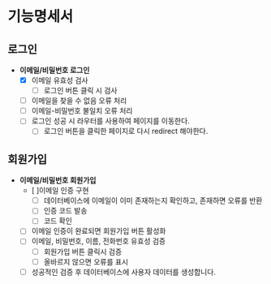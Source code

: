 # 기능명세서

## 로그인

- **이메일/비밀번호 로그인**
  - [x] 이메일 유효성 검사
    - [ ] 로그인 버튼 클릭 시 검사
  - [ ] 이메일을 찾을 수 없음 오류 처리
  - [ ] 이메일-비밀번호 불일치 오류 처리
  - [ ] 로그인 성공 시 라우터를 사용하여 페이지를 이동한다.
    - [ ] 로그인 버튼을 클릭한 페이지로 다시 redirect 해야한다.

## 회원가입

- **이메일/비밀번호 회원가입**
  - [ ]이메일 인증 구현
    - [ ] 데이터베이스에 이메일이 이미 존재하는지 확인하고, 존재하면 오류를 반환
    - [ ] 인증 코드 발송
    - [ ] 코드 확인
  - [ ] 이메일 인증이 완료되면 회원가입 버튼 활성화
  - [ ] 이메일, 비밀번호, 이름, 전화번호 유효성 검증
    - [ ] 회원가입 버튼 클릭시 검증
    - [ ] 올바르지 않으면 오류를 표시
  - [ ] 성공적인 검증 후 데이터베이스에 사용자 데이터를 생성합니다.
